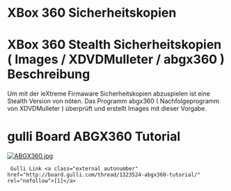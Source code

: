 # XBox 360 Sicherheitskopien

# <span id="bkmrk-"></span><span class="mw-headline" id="bkmrk-xbox-360-stealth-sic-1">XBox 360 Stealth Sicherheitskopien ( Images / XDVDMulleter / abgx360 ) Beschreibung</span>

Um mit der ieXtreme Firmaware Sicherheitskopien abzuspielen ist eine Stealth Version von nöten. Das Programm abgx360 ( Nachfolgeprogramm von XDVDMulleter ) überprüft und erstellt Images mit dieser Vorgabe.

# <span class="mw-headline" id="bkmrk-gulli-board-abgx360--1">gulli Board ABGX360 Tutorial</span>

[![ABGX360.jpg](https://wiki.eidolf.de/images/c/c2/ABGX360.jpg)](https://wiki.eidolf.de/index.php/Datei:ABGX360.jpg)

```
 Gulli Link <a class="external autonumber" href="http://board.gulli.com/thread/1323524-abgx360-tutorial/" rel="nofollow">[1]</a>
```